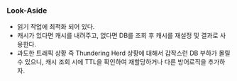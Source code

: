 ### Look-Aside 
* 읽기 작업에 최적화 되어 있다. 
* 캐시가 있다면 캐시를 내려주고, 없다면 DB를 조회 후 캐시를 재설정 및 결과로 사용한다. 
* 과도한 트래픽 상황 즉 Thundering Herd 상황에 대해서 갑작스런 DB 부하가 몰릴 수 있으니, 캐시 조회 시에 TTL을 확인하여 재할당하거나 다른 방어로직을 추가하자.